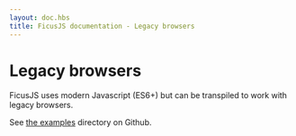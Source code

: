 ```yaml
---
layout: doc.hbs
title: FicusJS documentation - Legacy browsers
---
```

# Legacy browsers

FicusJS uses modern Javascript (ES6+) but can be transpiled to work with legacy browsers.

See [the examples](https://github.com/ficusjs/ficusjs/tree/master/examples) directory on Github.
